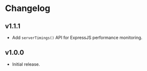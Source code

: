 # Changelog
## v1.1.1
- Add `serverTimings()` API for ExpressJS performance monitoring.

## v1.0.0
- Initial release.
